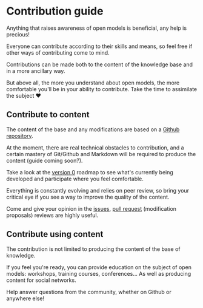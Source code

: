 # Contribution guide

Anything that raises awareness of open models is beneficial, any help is precious!

Everyone can contribute according to their skills and means, so feel free if other ways of contributing come to mind.

Contributions can be made both to the content of the knowledge base and in a more ancillary way.

But above all, the more you understand about open models, the more comfortable you'll be in your ability to contribute. Take the time to assimilate the subject ❤️

## Contribute to content

The content of the base and any modifications are based on a [Github repository](https://github.com/Open-Models/Brique).

At the moment, there are real technical obstacles to contribution, and a certain mastery of Git/Github and Markdown will be required to produce the content (guide coming soon?).

Take a look at the [version 0](https://github.com/Open-Models/Brique/projects/1) roadmap to see what's currently being developed and participate where you feel comfortable.

Everything is constantly evolving and relies on peer review, so bring your critical eye if you see a way to improve the quality of the content.

Come and give your opinion in the [issues](https://github.com/Open-Models/Brique/issues), [pull request](https://github.com/Open-Models/Brique/pulls) (modification proposals) reviews are highly useful.

## Contribute using content

The contribution is not limited to producing the content of the base of knowledge.

If you feel you're ready, you can provide education on the subject of open models: workshops, training courses, conferences... As well as producing content for social networks.

Help answer questions from the community, whether on Github or anywhere else!
